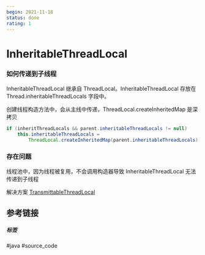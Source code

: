 ```yaml
---
begin: 2021-11-18
status: done
rating: 1
---
```


# InheritableThreadLocal

### 如何传递到子线程

InheritableThreadLocal 继承自 ThreadLocal。InheritableThreadLocal 存放在 Thread.inheritableThreadLocals 字段中。

创建线程构造方法中，会从主线中传递，ThreadLocal.createInheritedMap 是深拷贝

```java
if (inheritThreadLocals && parent.inheritableThreadLocals != null)  
    this.inheritableThreadLocals =  
        ThreadLocal.createInheritedMap(parent.inheritableThreadLocals);

```

### 存在问题

线程池中，因为线程被复用，不会调用构造器导致 InheritableThreadLocal 无法传递到子线程

解决方案 [TransmittableThreadLocal](TransmittableThreadLocal.md)

## 参考链接


##### 标签
#java #source_code 